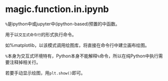 # magic.function.in.ipynb

`%`是ipython中或jupyter中(ipython-based)预置的中函数。

用于以`交互式命令行`的形式执行命令。

如%matplotlib，以该模式调用绘图库，将直接在命令行中建立画布绘图。

`%`本身为交互式环境特有，Python本身不能解释`%`命令，所以在纯Python中执行需要注释掉相关行。

若要手动显示绘图，用`plt.show()`即可。
